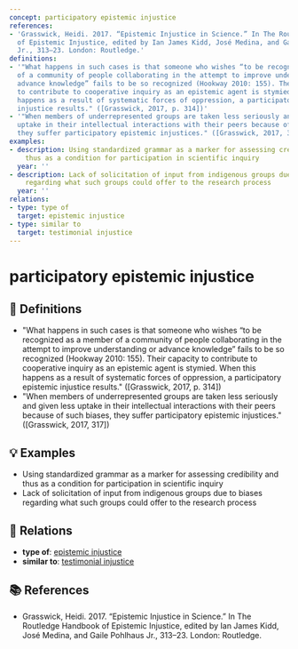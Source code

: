```yaml
---
concept: participatory epistemic injustice
references:
- 'Grasswick, Heidi. 2017. “Epistemic Injustice in Science.” In The Routledge Handbook
  of Epistemic Injustice, edited by Ian James Kidd, José Medina, and Gaile Pohlhaus
  Jr., 313–23. London: Routledge.'
definitions:
- '"What happens in such cases is that someone who wishes “to be recognized as a member
  of a community of people collaborating in the attempt to improve understanding or
  advance knowledge” fails to be so recognized (Hookway 2010: 155). Their capacity
  to contribute to cooperative inquiry as an epistemic agent is stymied. When this
  happens as a result of systematic forces of oppression, a participatory epistemic
  injustice results." ([Grasswick, 2017, p. 314])'
- '"When members of underrepresented groups are taken less seriously and given less
  uptake in their intellectual interactions with their peers because of such biases,
  they suffer participatory epistemic injustices." ([Grasswick, 2017, 317])'
examples:
- description: Using standardized grammar as a marker for assessing credibility and
    thus as a condition for participation in scientific inquiry
  year: ''
- description: Lack of solicitation of input from indigenous groups due to biases
    regarding what such groups could offer to the research process
  year: ''
relations:
- type: type of
  target: epistemic injustice
- type: similar to
  target: testimonial injustice
---
```


# participatory epistemic injustice

## 📖 Definitions

- "What happens in such cases is that someone who wishes “to be recognized as a member of a community of people collaborating in the attempt to improve understanding or advance knowledge” fails to be so recognized (Hookway 2010: 155). Their capacity to contribute to cooperative inquiry as an epistemic agent is stymied. When this happens as a result of systematic forces of oppression, a participatory epistemic injustice results." ([Grasswick, 2017, p. 314])
- "When members of underrepresented groups are taken less seriously and given less uptake in their intellectual interactions with their peers because of such biases, they suffer participatory epistemic injustices." ([Grasswick, 2017, 317])

## 💡 Examples

- Using standardized grammar as a marker for assessing credibility and thus as a condition for participation in scientific inquiry
- Lack of solicitation of input from indigenous groups due to biases regarding what such groups could offer to the research process

## 🔗 Relations

- **type of**: [epistemic injustice](./epistemic-injustice.md)
- **similar to**: [testimonial injustice](./testimonial-injustice.md)

## 📚 References

- Grasswick, Heidi. 2017. “Epistemic Injustice in Science.” In The Routledge Handbook of Epistemic Injustice, edited by Ian James Kidd, José Medina, and Gaile Pohlhaus Jr., 313–23. London: Routledge.
